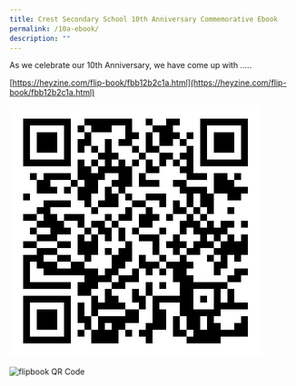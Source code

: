 ```yaml
---
title: Crest Secondary School 10th Anniversary Commemorative Ebook
permalink: /10a-ebook/
description: ""
---
```

As we celebrate our 10th Anniversary, we have come up with .....

[https://heyzine.com/flip-book/fbb12b2c1a.html](https://heyzine.com/flip-book/fbb12b2c1a.html)

![10A Commemorative Ebook](/images/10a-ebook-qr.png)


![flipbook QR Code](https://ci6.googleusercontent.com/proxy/u1YZqhfe4EUVo5rshjBVVeGD-HoKvZnUd71doLDz_OIQJQbC3lnLD1xvMBJdyhBSRbh6IEZ8SBO6DXBN-_Q1-VlbSNza3zesncY4M50Y31qkgC8=s0-d-e1-ft#https://cdnc.heyzine.com/flip-book/qr-code/fbb12b2c1a-020583.png)

